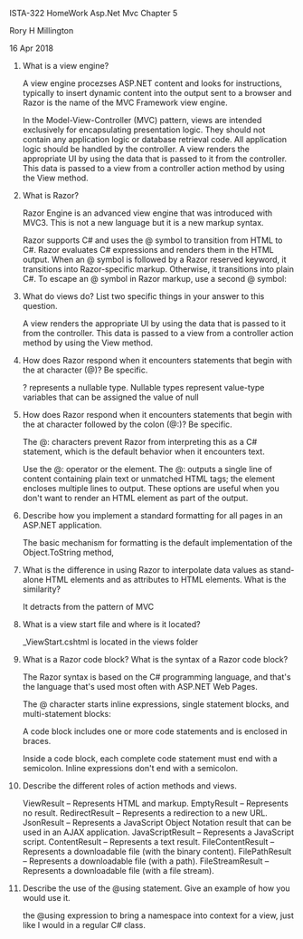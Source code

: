 ISTA-322 HomeWork Asp.Net Mvc Chapter 5

Rory H Millington

16 Apr 2018

1. What is a view engine?

	A view engine procezses ASP.NET content and looks for instructions, typically to insert dynamic content into the output sent to a browser and Razor is the name of the MVC Framework view engine.

	In the Model-View-Controller (MVC) pattern, views are intended exclusively for encapsulating presentation logic. They should not contain any application logic or database retrieval code. All application logic should be handled by the controller. A view renders the appropriate UI by using the data that is passed to it from the controller. This data is passed to a view from a controller action method by using the View method.

2. What is Razor?
	
	Razor Engine is an advanced view engine that was introduced with MVC3. This is not a new language but it is a new markup syntax.

	Razor supports C# and uses the @ symbol to transition from HTML to C#. Razor evaluates C# expressions and renders them in the HTML output.
	When an @ symbol is followed by a Razor reserved keyword, it transitions into Razor-specific markup. Otherwise, it transitions into plain C#.
	To escape an @ symbol in Razor markup, use a second @ symbol:	

3. What do views do? List two specific things in your answer to this question.

	A view renders the appropriate UI by using the data that is passed to it from the controller. This data is passed to a view from a controller action method by using the View method.


4. How does Razor respond when it encounters statements that begin with the at character (@)? Be specific.
	
	? represents a nullable type. Nullable types represent value-type variables that can be assigned the value of null

5. How does Razor respond when it encounters statements that begin with the at character followed by the colon (@:)? Be specific.

	The @: characters prevent Razor from interpreting this as a C# statement, which is the default behavior when it encounters text.

	Use the @: operator or the <text> element. The @: outputs a single line of content containing plain text or unmatched HTML tags; the <text> element encloses multiple lines to output. These options are useful when you don't want to render an HTML element as part of the output.

6. Describe how you implement a standard formatting for all pages in an ASP.NET application.
	
	The basic mechanism for formatting is the default implementation of the Object.ToString method, 

7. What is the difference in using Razor to interpolate data values as stand-alone HTML elements and as attributes to HTML elements. What is the similarity?
	
	It detracts from the pattern of MVC

8. What is a view start file and where is it located?

	_ViewStart.cshtml is located in the views folder


9. What is a Razor code block? What is the syntax of a Razor code block?

	The Razor syntax is based on the C# programming language, and that's the language that's used most often with ASP.NET Web Pages. 

	The @ character starts inline expressions, single statement blocks, and multi-statement blocks:

	A code block includes one or more code statements and is enclosed in braces.

	Inside a code block, each complete code statement must end with a semicolon. Inline expressions don't end with a semicolon.


10. Describe the different roles of action methods and views.

	

	ViewResult – Represents HTML and markup.
	EmptyResult – Represents no result.
	RedirectResult – Represents a redirection to a new URL.
	JsonResult – Represents a JavaScript Object Notation result that can be used in an AJAX application.
	JavaScriptResult – Represents a JavaScript script.
	ContentResult – Represents a text result.
	FileContentResult – Represents a downloadable file (with the binary content).
	FilePathResult – Represents a downloadable file (with a path).
	FileStreamResult – Represents a downloadable file (with a file stream).
	




11. Describe the use of the @using statement. Give an example of how you would use it.

	the @using expression to bring a namespace into context for a view, just like I would in a regular C# class.

 